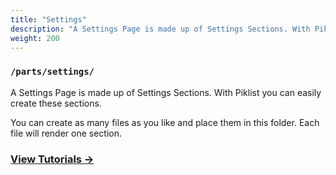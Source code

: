 ```yaml
---
title: "Settings"
description: "A Settings Page is made up of Settings Sections. With Piklist you can easily create these sections."
weight: 200
---
```


### `/parts/settings/`

A Settings Page is made up of Settings Sections. With Piklist you can easily create these sections.

You can create as many files as you like and place them in this folder. Each file will render one section.

### [View Tutorials &rightarrow;](/tutorials/settings/)
